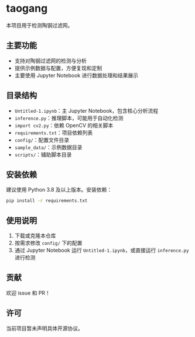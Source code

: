 # taogang

本项目用于检测陶钢过滤网。

## 主要功能

- 支持对陶钢过滤网的检测与分析
- 提供示例数据与配置，方便复现和定制
- 主要使用 Jupyter Notebook 进行数据处理和结果展示

## 目录结构

- `Untitled-1.ipynb`：主 Jupyter Notebook，包含核心分析流程
- `inference.py`：推理脚本，可能用于自动化检测
- `import cv2.py`：依赖 OpenCV 的相关脚本
- `requirements.txt`：项目依赖列表
- `config/`：配置文件目录
- `sample_data/`：示例数据目录
- `scripts/`：辅助脚本目录

## 安装依赖

建议使用 Python 3.8 及以上版本。安装依赖：

```bash
pip install -r requirements.txt
```

## 使用说明

1. 下载或克隆本仓库
2. 按需求修改 `config/` 下的配置
3. 通过 Jupyter Notebook 运行 `Untitled-1.ipynb`，或直接运行 `inference.py` 进行检测

## 贡献

欢迎 issue 和 PR！

## 许可

当前项目暂未声明具体开源协议。
